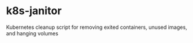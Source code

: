 # k8s-janitor
Kubernetes cleanup script for removing exited containers, unused images, and hanging volumes

